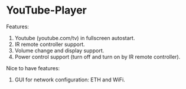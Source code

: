 # YouTube-Player

Features:
1. Youtube (youtube.com/tv) in fullscreen autostart.
2. IR remote controller support.
3. Volume change and display support.
4. Power control support (turn off and turn on by IR remote controller).

Nice to have features:
1. GUI for network configuration: ETH and WiFi.

